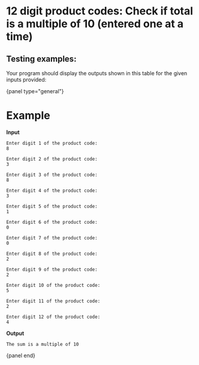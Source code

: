 # 12 digit product codes: Check if total is a multiple of 10 (entered one at a time)

## Testing examples:

Your program should display the outputs shown in this table for the given
inputs provided:

{panel type="general"}

# Example

**Input**
```
Enter digit 1 of the product code:
8

Enter digit 2 of the product code:
3

Enter digit 3 of the product code:
8

Enter digit 4 of the product code:
3

Enter digit 5 of the product code:
1

Enter digit 6 of the product code:
0

Enter digit 7 of the product code:
0

Enter digit 8 of the product code:
2

Enter digit 9 of the product code:
2

Enter digit 10 of the product code:
5

Enter digit 11 of the product code:
2

Enter digit 12 of the product code:
4
```

**Output**

```
The sum is a multiple of 10
```

{panel end}
